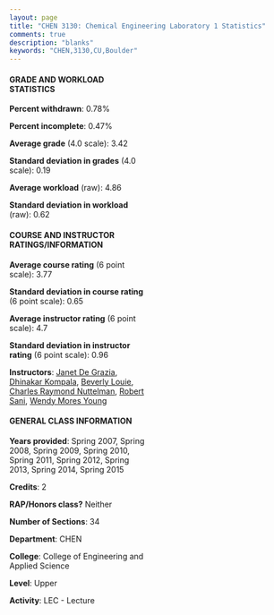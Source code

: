 ```yaml
---
layout: page
title: "CHEN 3130: Chemical Engineering Laboratory 1 Statistics"
comments: true
description: "blanks"
keywords: "CHEN,3130,CU,Boulder"
---
```

<head>
<script src="https://ajax.googleapis.com/ajax/libs/jquery/2.1.3/jquery.min.js"></script>
<script src="https://dl.dropboxusercontent.com/s/pc42nxpaw1ea4o9/highcharts.js?dl=0"></script>
<!-- <script src="../assets/js/highcharts.js"></script> -->
<style type="text/css">@font-face {
	font-family: "Bebas Neue";
	src: url(https://www.filehosting.org/file/details/544349/BebasNeue Regular.otf) format("opentype");
	}
	h1.Bebas { 
		font-family: "Bebas Neue", Verdana, Tahoma;
	}
</style>
</head>
<body>
	<div id="container" style="float: right; width: 45%; height: 88%; margin-left: 2.5%; margin-right: 2.5%;"></div>
	<script language="JavaScript">
		$(document).ready(function() {
		var chart = {type: 'column'};
		var title = {text: 'Grade Distribution'};
		var xAxis = {categories: ['A','B','C','D','F'],crosshair: true};
		var yAxis = {min: 0,title: {text: 'Percentage'}};
		var tooltip = {headerFormat: '<center><b><span style="font-size:20px">{point.key}</span></b></center>',
		               pointFormat: '<td style="padding:0"><b>{point.y:.1f}%</b></td>',
		               footerFormat: '</table>',shared: true,useHTML: true};
		var plotOptions = {column: {pointPadding: 0.0,borderWidth: 0}};  
		var credits = {enabled: false};var series= [{name: 'Percent',data: [46.58,50.91,2.21,0.1,0.21,]}];
		var json = {};
		json.chart = chart;
		json.title = title;
		json.tooltip = tooltip;
		json.xAxis = xAxis;
		json.yAxis = yAxis;  
		json.series = series;
		json.plotOptions = plotOptions;  
		json.credits = credits;
		$('#container').highcharts(json);
	});
	</script>
</body>
			   
#### GRADE AND WORKLOAD STATISTICS

**Percent withdrawn**: 0.78%

**Percent incomplete**: 0.47%

**Average grade** (4.0 scale): 3.42

**Standard deviation in grades** (4.0 scale): 0.19

**Average workload** (raw): 4.86

**Standard deviation in workload** (raw): 0.62

#### COURSE AND INSTRUCTOR RATINGS/INFORMATION

**Average course rating** (6 point scale): 3.77

**Standard deviation in course rating** (6 point scale): 0.65

**Average instructor rating** (6 point scale): 4.7

**Standard deviation in instructor rating** (6 point scale): 0.96

**Instructors**: <a href='../../instructors/Janet_De_Grazia'>Janet De Grazia</a>, <a href='../../instructors/Dhinakar_Kompala'>Dhinakar Kompala</a>, <a href='../../instructors/Beverly_Louie'>Beverly Louie</a>, <a href='../../instructors/Charles_Raymond_Nuttelman'>Charles Raymond Nuttelman</a>, <a href='../../instructors/Robert_Sani'>Robert Sani</a>, <a href='../../instructors/Wendy_Mores_Young'>Wendy Mores Young</a>

#### GENERAL CLASS INFORMATION

**Years provided**: Spring 2007, Spring 2008, Spring 2009, Spring 2010, Spring 2011, Spring 2012, Spring 2013, Spring 2014, Spring 2015

**Credits**: 2

**RAP/Honors class?** Neither

**Number of Sections**: 34

**Department**: CHEN

**College**: College of Engineering and Applied Science

**Level**: Upper

**Activity**: LEC - Lecture
